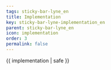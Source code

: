 ```yaml
---
tags: sticky-bar-lyne_en
title: Implementation
key: sticky-bar-lyne-implementation_en
parent: sticky-bar-lyne_en
icon: implementation
order: 3
permalink: false  
---
```

 {{ implementation | safe }}


